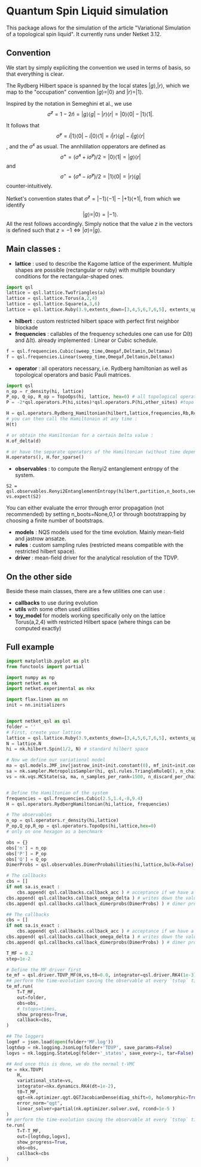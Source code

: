 # Quantum Spin Liquid simulation
This package allows for the simulation of the article "Variational Simulation of a topological spin liquid". 
It currently runs under Netket 3.12. 


## Convention
We start by simply expliciting the convention we used in terms of basis, so that everything is clear. 

The Rydberg Hilbert space is spanned by the local states $| g\rangle, |r\rangle$, which we map to the "occupation" convention $|g\rangle = |0\rangle$ and $|r\rangle = |1\rangle$. 

Inspired by the notation in Semeghini et al., we use 
$$\hat \sigma^z = 1-2 \hat n = |g\rangle\langle g| - |r\rangle\langle r| = |0\rangle\langle 0| - |1\rangle\langle 1|.$$

It follows that $$\hat\sigma^y = i|1\rangle\langle 0| - i |0\rangle\langle 1| = i|r\rangle\langle g| - i |g\rangle\langle r|$$, and the $\sigma^x$ as usual. 
The annhililation opperators are defined as $$\hat\sigma^+ = (\hat\sigma^x+i\hat\sigma^y)/2 = |0\rangle\langle 1| = |g\rangle\langle r|$$ and $$\hat\sigma^- = (\hat\sigma^x-i\hat\sigma^y)/2 = |1\rangle\langle 0| = |r\rangle\langle g|$$ counter-intuitively. 

Netket's convention states that $\hat\sigma^z = |-1\rangle\langle -1| - |+1\rangle\langle +1|$, from which we identify $$|g\rangle = |0\rangle = |-1\rangle.$$
All the rest follows accordingly. Simply notice that the value $z$ in the vectors is defined such that $z=-1 \iff |\sigma\rangle = |g\rangle$. 


## Main classes : 
- **lattice** : used to describe the Kagome lattice of the experiment. Multiple shapes are possible (rectangular or ruby) with multiple boundary conditions for the rectangular-shaped ones. 
```python
import qsl
lattice = qsl.lattice.TwoTriangles(a)
lattice = qsl.lattice.Torus(a,2,4)
lattice = qsl.lattice.Square(a,3,6)
lattice = qsl.lattice.Ruby(3.9,extents_down=[3,4,5,6,7,6,5], extents_up=[4,5,6,7,6,5,4])
```
- **hilbert** : custom restricted hilbert space with perfect first neighbor blockade
- **frequencies** : callables of the frequency schedules one can use for Ω(t) and Δ(t). already implemented : Linear or Cubic schedule. 
```python
f = qsl.frequencies.Cubic(sweep_time,Omegaf,Deltamin,Deltamax)
f = qsl.frequencies.Linear(sweep_time,Omegaf,Deltamin,Deltamax)
```
- **operator** : all operators necessary, i.e. Rydberg hamiltonian as well as topological operators and basic Pauli matrices.  
```python
import qsl
n_op = r_density(hi, lattice)
P_op, Q_op, R_op = TopoOps(hi, lattice, hex=0) # all topological operators for the same contour on the lattice
P = -2*qsl.operators.P(hi,sites)*qsl.operators.P(hi,other_sites) #topo operators have basic mathematical compatibilities

H = qsl.operators.Rydberg_Hamiltonian(hilbert,lattice,frequencies,Rb,Rcut)
# you can then call the Hamiltonain at any time : 
H(t)

# or obtain the Hamiltonian for a certain Delta value :
H.of_delta(d)

# or have the separate operators of the Hamiltonian (without time dependens) in LocalOperator or sparse matrices
H.operators(), H.for_sparse()
```
- **observables** : to compute the Renyi2 entanglement entropy of the system.
```
S2 = qsl.observables.Renyi2EntanglementEntropy(hilbert,partition,n_boots,seed)
vs.expect(S2)
``` 
You can either evaluate the error through error propagation (not recommended) by setting n_boots=None,0,1 or through bootstrapping by choosing a finite number of bootstraps. 

- **models** : NQS models used for the time evolution. Mainly mean-field and jastrow ansatze. 
- **rules** : custom sampling rules (restricted means compatible with the restricted hilbert space).
- **driver** : mean-field driver for the analytical resolution of the TDVP. 

## On the other side
Beside these main classes, there are a few utilities one can use : 
- **callbacks** to use during evolution
- **utils** with some often used utilities
- **toy_model** for models working specifically only on the lattice Torus(a,2,4) with restricted Hilbert space (where things can be computed exactly)


## Full example
```python
import matplotlib.pyplot as plt
from functools import partial

import numpy as np
import netket as nk
import netket.experimental as nkx

import flax.linen as nn
init = nn.initializers


import netket_qsl as qsl
folder = ''
# First, create your lattice
lattice = qsl.lattice.Ruby(3.9,extents_down=[3,4,5,6,7,6,5], extents_up=[4,5,6,7,6,5,4]) # lattice of Semeghini
N = lattice.N
hi = nk.hilbert.Spin(1/2, N) # standard hilbert space

# Now we define our variational model
ma = qsl.models.JMF_inv(jastrow_init=init.constant(0), mf_init=init.constant(1), lattice=lattice )
sa = nk.sampler.MetropolisSampler(hi, qsl.rules.TriangleRuleQ(), n_chains=72 )
vs = nk.vqs.MCState(sa, ma, n_samples_per_rank=1500, n_discard_per_chain=100 ) #, chunk_size=32)


# Define the Hamiltonian of the system
frequencies = qsl.frequencies.Cubic(2.5,1.4,-8,9.4)
H = qsl.operators.RydbergHamiltonian(hi,lattice, frequencies)

# The observables
n_op = qsl.operators.r_density(hi,lattice)
P_op,Q_op,R_op = qsl.operators.TopoOps(hi,lattice,hex=0)
# only on one hexagon as a benchmark

obs = {}
obs['n'] = n_op
obs['P'] = P_op
obs['Q'] = Q_op
DimerProbs = qsl.observables.DimerProbabilities(hi,lattice,bulk=False)

# The callbacks
cbs = []
if not sa.is_exact : 
    cbs.append( qsl.callbacks.callback_acc ) # acceptance if we have a MCMC sampler
cbs.append( qsl.callbacks.callback_omega_delta ) # writes down the value of the frequencies at each iteration
cbs.append( qsl.callbacks.callback_dimerprobs(DimerProbs) ) # dimer probabilities

## The callbacks
cbs = []
if not sa.is_exact : 
    cbs.append( qsl.callbacks.callback_acc ) # acceptance if we have a MCMC sampler
cbs.append( qsl.callbacks.callback_omega_delta ) # writes down the value of the frequencies at each iteration
cbs.append( qsl.callbacks.callback_dimerprobs(DimerProbs) ) # dimer probabilities

T_MF = 0.2
step=1e-2

# Define the MF driver first
te_mf = qsl.driver.TDVP_MF(H,vs,t0=0.0, integrator=qsl.driver.RK4(1e-3))
## perform the time-evolution saving the observable at every `tstop` time
te_mf.run(
    T=T_MF,
    out=folder,
    obs=obs,
    # tstops=times,
    show_progress=True,
    callback=cbs,
)

## The loggers
logmf = json.load(open(folder+'MF.log'))
logtdvp = nk.logging.JsonLog(folder+'TDVP', save_params=False)
logvs = nk.logging.StateLog(folder+'_states', save_every=1, tar=False)

## And once this is done, we do the normal t-VMC
te = nkx.TDVP(
    H,
    variational_state=vs,
    integrator=nkx.dynamics.RK4(dt=1e-2),
    t0=T_MF,
    qgt=nk.optimizer.qgt.QGTJacobianDense(diag_shift=0, holomorphic=True),
    error_norm="qgt",
    linear_solver=partial(nk.optimizer.solver.svd, rcond=1e-5 )
)
## perform the time-evolution saving the observable at every `tstop` time
te.run(
    T=T-T_MF,
    out=[logtdvp,logvs],
    show_progress=True,
    obs=obs,
    callback=cbs
)


```